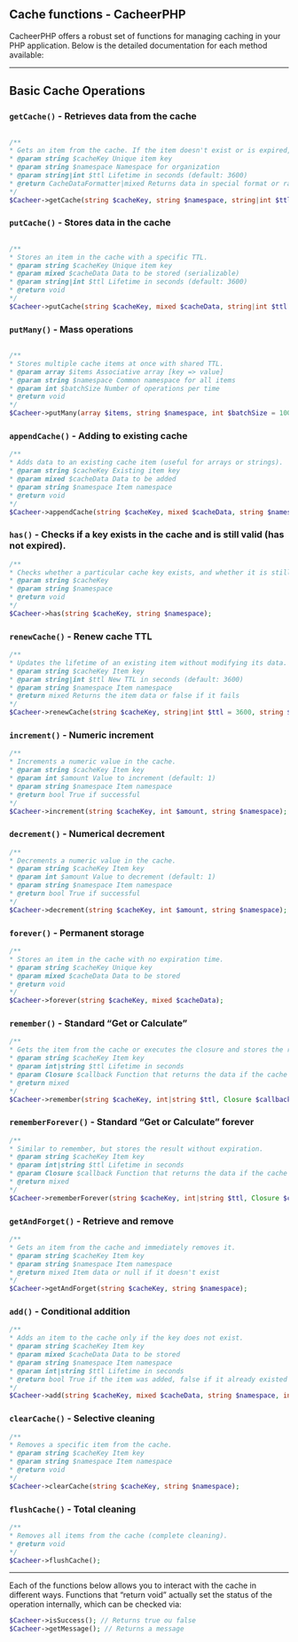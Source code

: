 ## Cache functions - CacheerPHP

CacheerPHP offers a robust set of functions for managing caching in your PHP application. Below is the detailed documentation for each method available:

---

## Basic Cache Operations

### `getCache()` - Retrieves data from the cache

```php

/**
* Gets an item from the cache. If the item doesn't exist or is expired, returns null.
* @param string $cacheKey Unique item key
* @param string $namespace Namespace for organization
* @param string|int $ttl Lifetime in seconds (default: 3600)
* @return CacheDataFormatter|mixed Returns data in special format or raw value
*/
$Cacheer->getCache(string $cacheKey, string $namespace, string|int $ttl = 3600);
```

### `putCache()` - Stores data in the cache

```php

/**
* Stores an item in the cache with a specific TTL.
* @param string $cacheKey Unique item key
* @param mixed $cacheData Data to be stored (serializable)
* @param string|int $ttl Lifetime in seconds (default: 3600)
* @return void
*/
$Cacheer->putCache(string $cacheKey, mixed $cacheData, string|int $ttl = 3600);
```

### `putMany()` - Mass operations

```php

/**
* Stores multiple cache items at once with shared TTL.
* @param array $items Associative array [key => value]
* @param string $namespace Common namespace for all items
* @param int $batchSize Number of operations per time
* @return void
*/
$Cacheer->putMany(array $items, string $namespace, int $batchSize = 100);
```

### `appendCache()` - Adding to existing cache

```php
/**
* Adds data to an existing cache item (useful for arrays or strings).
* @param string $cacheKey Existing item key
* @param mixed $cacheData Data to be added
* @param string $namespace Item namespace
* @return void
*/
$Cacheer->appendCache(string $cacheKey, mixed $cacheData, string $namespace);
```

### `has()` - Checks if a key exists in the cache and is still valid (has not expired).

```php
/**
* Checks whether a particular cache key exists, and whether it is still valid.
* @param string $cacheKey
* @param string $namespace
* @return void
*/
$Cacheer->has(string $cacheKey, string $namespace);
```

### `renewCache()` - Renew cache TTL


```php
/**
* Updates the lifetime of an existing item without modifying its data.
* @param string $cacheKey Item key
* @param string|int $ttl New TTL in seconds (default: 3600)
* @param string $namespace Item namespace
* @return mixed Returns the item data or false if it fails
*/
$Cacheer->renewCache(string $cacheKey, string|int $ttl = 3600, string $namespace);
```

### `increment()` - Numeric increment

```php
/**
* Increments a numeric value in the cache.
* @param string $cacheKey Item key
* @param int $amount Value to increment (default: 1)
* @param string $namespace Item namespace
* @return bool True if successful
*/
$Cacheer->increment(string $cacheKey, int $amount, string $namespace);
```

### `decrement()` - Numerical decrement

```php
/**
* Decrements a numeric value in the cache.
* @param string $cacheKey Item key
* @param int $amount Value to decrement (default: 1)
* @param string $namespace Item namespace
* @return bool True if successful
*/
$Cacheer->decrement(string $cacheKey, int $amount, string $namespace);
```

### `forever()` - Permanent storage

```php
/**
* Stores an item in the cache with no expiration time.
* @param string $cacheKey Unique key
* @param mixed $cacheData Data to be stored
* @return void
*/
$Cacheer->forever(string $cacheKey, mixed $cacheData);
```

### `remember()` - Standard “Get or Calculate”

```php
/**
* Gets the item from the cache or executes the closure and stores the result.
* @param string $cacheKey Item key
* @param int|string $ttl Lifetime in seconds
* @param Closure $callback Function that returns the data if the cache does not exist
* @return mixed
*/
$Cacheer->remember(string $cacheKey, int|string $ttl, Closure $callback);
```

### `rememberForever()` - Standard “Get or Calculate” forever 

```php
/**
* Similar to remember, but stores the result without expiration.
* @param string $cacheKey Item key
* @param int|string $ttl Lifetime in seconds
* @param Closure $callback Function that returns the data if the cache does not exist
* @return mixed
*/
$Cacheer->rememberForever(string $cacheKey, int|string $ttl, Closure $callback);
```

### `getAndForget()` - Retrieve and remove


```php
/**
* Gets an item from the cache and immediately removes it.
* @param string $cacheKey Item key
* @param string $namespace Item namespace
* @return mixed Item data or null if it doesn't exist
*/
$Cacheer->getAndForget(string $cacheKey, string $namespace);
```

### `add()` - Conditional addition

```php
/**
* Adds an item to the cache only if the key does not exist.
* @param string $cacheKey Item key
* @param mixed $cacheData Data to be stored
* @param string $namespace Item namespace
* @param int|string $ttl Lifetime in seconds
* @return bool True if the item was added, false if it already existed
*/
$Cacheer->add(string $cacheKey, mixed $cacheData, string $namespace, int|string $ttl);
```

### `clearCache()` - Selective cleaning


```php
/**
* Removes a specific item from the cache.
* @param string $cacheKey Item key
* @param string $namespace Item namespace
* @return void
*/
$Cacheer->clearCache(string $cacheKey, string $namespace);
```

### `flushCache()` - Total cleaning

```php
/**
* Removes all items from the cache (complete cleaning).
* @return void
*/
$Cacheer->flushCache();
```
---

Each of the functions below allows you to interact with the cache in different ways. Functions that “return void” actually set the status of the operation internally, which can be checked via:

```php
$Cacheer->isSuccess(); // Returns true ou false
$Cacheer->getMessage(); // Returns a message
```